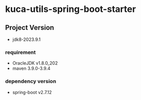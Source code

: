 # kuca-utils-spring-boot-starter

## Project Version
- jdk8-2023.9.1
### requirement
- OracleJDK v1.8.0_202
- maven 3.9.0-3.9.4
### dependency version
- spring-boot v2.7.12